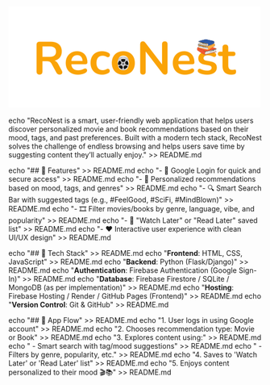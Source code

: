 <img src="RecoNest logo.png" alt="" border="0" class="center">


echo "RecoNest is a smart, user-friendly web application that helps users discover personalized movie and book recommendations based on their mood, tags, and past preferences. Built with a modern tech stack, RecoNest solves the challenge of endless browsing and helps users save time by suggesting content they’ll actually enjoy." >> README.md

echo "## 🚀 Features" >> README.md
echo "- 🔐 Google Login for quick and secure access" >> README.md
echo "- 🎯 Personalized recommendations based on mood, tags, and genres" >> README.md
echo "- 🔍 Smart Search Bar with suggested tags (e.g., #FeelGood, #SciFi, #MindBlown)" >> README.md
echo "- 🎞️ Filter movies/books by genre, language, vibe, and popularity" >> README.md
echo "- 📌 \"Watch Later\" or \"Read Later\" saved list" >> README.md
echo "- ❤️ Interactive user experience with clean UI/UX design" >> README.md

echo "## 🧠 Tech Stack" >> README.md
echo "**Frontend**: HTML, CSS, JavaScript" >> README.md
echo "**Backend**: Python (Flask/Django)" >> README.md
echo "**Authentication**: Firebase Authentication (Google Sign-In)" >> README.md
echo "**Database**: Firebase Firestore / SQLite / MongoDB (as per implementation)" >> README.md
echo "**Hosting**: Firebase Hosting / Render / GitHub Pages (Frontend)" >> README.md
echo "**Version Control**: Git & GitHub" >> README.md

echo "## 🔄 App Flow" >> README.md
echo "1. User logs in using Google account" >> README.md
echo "2. Chooses recommendation type: Movie or Book" >> README.md
echo "3. Explores content using:" >> README.md
echo "   - Smart search with tag/mood suggestions" >> README.md
echo "   - Filters by genre, popularity, etc." >> README.md
echo "4. Saves to 'Watch Later' or 'Read Later' list" >> README.md
echo "5. Enjoys content personalized to their mood 🎬📚" >> README.md
